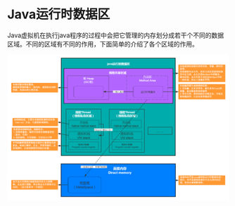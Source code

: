 # Java运行时数据区
Java虚拟机在执行java程序的过程中会把它管理的内存划分成若干个不同的数据区域。不同的区域有不同的作用，下面简单的介绍了各个区域的作用。

![Java运行时数据区](/images/java/java_runtime_area.png)
